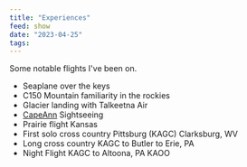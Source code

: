 ```yaml
---
title: "Experiences"
feed: show
date: "2023-04-25"
tags: 
---
```

Some notable flights I've been on.
- Seaplane over the keys
- C150 Mountain familiarity in the rockies
- Glacier landing with Talkeetna Air
- [CapeAnn](notes/myadventures/flights/CapeAnn.md) Sightseeing
- Prairie flight Kansas
- First solo cross country Pittsburg (KAGC) Clarksburg, WV
- Long cross country KAGC to Butler to Erie, PA
- Night Flight KAGC to Altoona, PA KAOO
